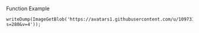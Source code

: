 Function Example
```luceescript+trycf
writeDump(ImageGetBlob('https://avatars1.githubusercontent.com/u/10973141?s=280&v=4'));
```
